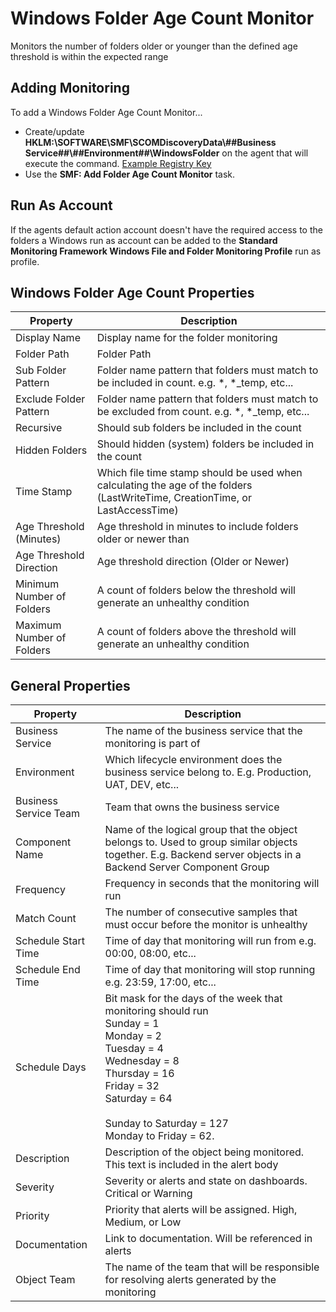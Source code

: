 ﻿# Windows Folder Age Count Monitor
Monitors the number of folders older or younger than the defined age threshold is within the expected range

## Adding Monitoring

To add a Windows Folder Age Count Monitor...

* Create/update **HKLM:\SOFTWARE\SMF\SCOMDiscoveryData\\##Business Service##\\##Environment##\\WindowsFolder** on the agent that will execute the command. [Example Registry Key](https://github.com/KeithRochester/Standard-Monitoring-Framework/blob/main/Documentation/Example%20Files/WindowsFolderAgeCount.Reg)
* Use the **SMF: Add Folder Age Count Monitor** task.                 

## Run As Account
If the agents default action account doesn't have the required access to the folders a Windows run as account can be added to the **Standard Monitoring Framework Windows File and Folder Monitoring Profile** run as profile.  

## Windows Folder Age Count Properties 

|Property|Description|
|-|-|
|Display Name|Display name for the folder monitoring|
|Folder Path|Folder Path|
|Sub Folder Pattern|Folder name pattern that folders must match to be included in count. e.g. *, *_temp, etc...|
|Exclude Folder Pattern|Folder name pattern that folders must match to be excluded from count. e.g. *, *_temp, etc...|
|Recursive|Should sub folders be included in the count|
|Hidden Folders|Should hidden (system) folders be included in the count|
|Time Stamp|Which file time stamp should be used when calculating the age of the folders (LastWriteTime, CreationTime, or LastAccessTime) |
|Age Threshold (Minutes)|Age threshold  in minutes to include folders older or newer than|
|Age Threshold Direction|Age threshold direction (Older or Newer)|
|Minimum Number of Folders|A count of folders below the threshold will generate an unhealthy condition|
|Maximum Number of Folders|A count of folders above the threshold will generate an unhealthy condition|

## General Properties

|Property|Description|
|-|-|
|Business Service|The name of the business service that the monitoring is part of|
|Environment|Which lifecycle environment does the business service belong to. E.g. Production, UAT, DEV, etc...|
|Business Service Team|Team that owns the business service|
|Component Name|Name of the logical group that the object belongs to. Used to group similar objects together. E.g. Backend server objects in a Backend Server Component Group|
|Frequency|Frequency in seconds that the monitoring will run|
|Match Count|The number of consecutive samples that must occur before the monitor is unhealthy|
|Schedule Start Time|Time of day that monitoring will run from e.g. 00:00, 08:00, etc...|
|Schedule End Time|Time of day that monitoring will stop running e.g. 23:59, 17:00, etc...|
|Schedule Days|Bit mask for the days of the week that monitoring should run<br>Sunday = 1<br>  Monday = 2 <br>Tuesday = 4<br>Wednesday = 8<br>Thursday = 16<br>Friday = 32<br>Saturday = 64<br><br>Sunday to Saturday = 127<br>Monday to Friday = 62.|
|Description|Description of the object being monitored. This text is included in the alert body|
|Severity|Severity or alerts and state on dashboards. Critical or Warning|
|Priority|Priority that alerts will be assigned. High, Medium, or Low|
|Documentation|Link to documentation. Will be referenced in alerts|
|Object Team|The name of the team that will be responsible for resolving alerts generated by the monitoring|

